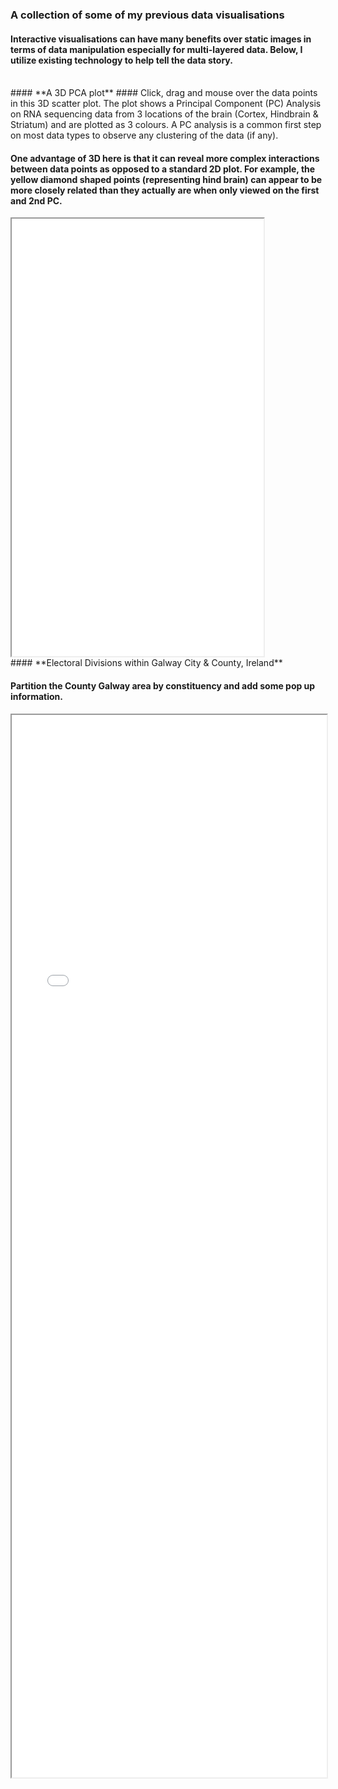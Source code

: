 ### A collection of some of my previous data visualisations

#### Interactive visualisations can have many benefits over static images in terms of data manipulation especially for multi-layered data. Below, I utilize existing technology to help tell the data story.
<br>
#### **A 3D PCA plot**
#### Click, drag and mouse over the data points in this 3D scatter plot. The plot shows a Principal Component (PC) Analysis on RNA sequencing data from 3 locations of the brain (Cortex, Hindbrain & Striatum) and are plotted as 3 colours. A PC analysis is a common first step on most data types to observe any clustering of the data (if any).  

#### One advantage of 3D here is that it can reveal more complex interactions between data points as opposed to a standard 2D plot. For example, the yellow diamond shaped points (representing hind brain) can appear to be more closely related than they actually are when only viewed on the first and 2nd PC.

<iframe height="700" src="3D_PCA_Plotly.html" width="80%" align="middle"></iframe>

<br>
#### **Electoral Divisions within Galway City & County, Ireland**

#### Partition the County Galway area by constituency and add some pop up information.
<iframe height="1700" src="03_geojson.html" width="100%"></iframe>



